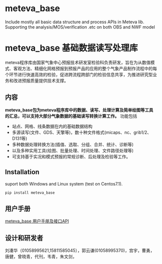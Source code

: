 # meteva_base
Include mostly all basic data structure and process APIs in Meteva lib.  Supporting the analysis/MOS/verification .etc on both OBS and NWF model

# meteva_base 基础数据读写处理库

meteva程序库由国家气象中心预报技术研发室检验科负责研发，旨在为从数值模式、客观方法、精细化网格预报到预报产品的应用的整个气象产品制作流程中的每个环节进行快速高效的检验，促进跨流程跨部门的检验信息共享，为推进研究型业务和改进预报质量提供技术支撑。

## 内容
**meteva_base包为meteva程序库中的数据、读写、处理计算及简单绘图等工具的汇总，可以支持大部分气象数据的基础读写转换计算工作。**
功能包括
* 站点、网格、线条数据在内的基础数据结构
* 多源读写(文件、GDS、天擎等)，数十种文件格式(micaps、nc、grib1/2、D131等)
* 多种数据处理转换方法(插值、选取、分组、合并、统计、诊断等)
* 以及多种实用工具(绘图、批量处理、时间处理、文件路径处理等)
* 可支持基于实况和模式预报的常规诊断、后处理及检验等工作。


## Installation  
suport both Windows and Linux system (test on Centos7.1).

```shell
pip install meteva_base
```

## 用户手册
[meteva_base 用户手册及接口API](https://www.showdoc.com.cn/metevabase)

## 设计和研发者
刘凑华（01058995621,15811585045），郭云谦(01058995370)，宫宇，曹勇，唐健，曾晓青，代刊，韦青，朱文剑，

